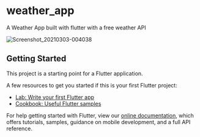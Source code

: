# weather_app

A Weather App built with flutter with a free weather API

![Screenshot_20210303-004038](https://user-images.githubusercontent.com/47594450/109732647-da833780-7bbd-11eb-81a1-68430a2c2844.jpg)

## Getting Started

This project is a starting point for a Flutter application.

A few resources to get you started if this is your first Flutter project:

- [Lab: Write your first Flutter app](https://flutter.dev/docs/get-started/codelab)
- [Cookbook: Useful Flutter samples](https://flutter.dev/docs/cookbook)

For help getting started with Flutter, view our
[online documentation](https://flutter.dev/docs), which offers tutorials,
samples, guidance on mobile development, and a full API reference.
